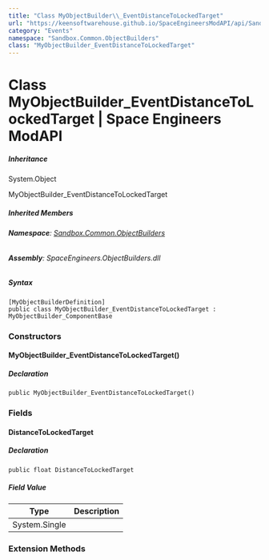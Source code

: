 ```yaml
---
title: "Class MyObjectBuilder\\_EventDistanceToLockedTarget"
url: "https://keensoftwarehouse.github.io/SpaceEngineersModAPI/api/Sandbox.Common.ObjectBuilders.MyObjectBuilder_EventDistanceToLockedTarget.html"
category: "Events"
namespace: "Sandbox.Common.ObjectBuilders"
class: "MyObjectBuilder_EventDistanceToLockedTarget"
---
```


# Class MyObjectBuilder\_EventDistanceToLockedTarget | Space Engineers ModAPI

##### Inheritance

System.Object

MyObjectBuilder\_EventDistanceToLockedTarget

##### Inherited Members

###### **Namespace**: [Sandbox.Common.ObjectBuilders](https://keensoftwarehouse.github.io/SpaceEngineersModAPI/api/Sandbox.Common.ObjectBuilders.html)

###### **Assembly**: SpaceEngineers.ObjectBuilders.dll

##### Syntax

```
[MyObjectBuilderDefinition]
public class MyObjectBuilder_EventDistanceToLockedTarget : MyObjectBuilder_ComponentBase
```

### Constructors

#### MyObjectBuilder\_EventDistanceToLockedTarget()

##### Declaration

```
public MyObjectBuilder_EventDistanceToLockedTarget()
```

### Fields

#### DistanceToLockedTarget

##### Declaration

```
public float DistanceToLockedTarget
```

##### Field Value

| Type | Description |
| --- | --- |
| System.Single |     |

### Extension Methods